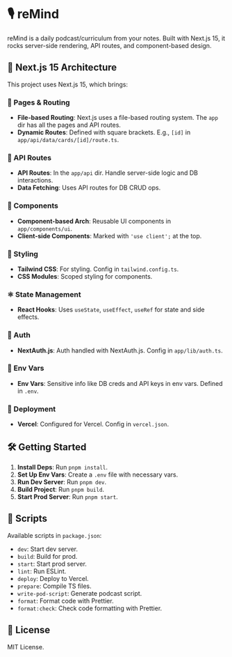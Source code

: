 # 🎙️ reMind

reMind is a daily podcast/curriculum from your notes. Built with Next.js 15, it rocks server-side rendering, API routes, and component-based design.

## 🚀 Next.js 15 Architecture

This project uses Next.js 15, which brings:

### 📄 Pages & Routing

- **File-based Routing**: Next.js uses a file-based routing system. The `app` dir has all the pages and API routes.
- **Dynamic Routes**: Defined with square brackets. E.g., `[id]` in `app/api/data/cards/[id]/route.ts`.

### 🔌 API Routes

- **API Routes**: In the `app/api` dir. Handle server-side logic and DB interactions.
- **Data Fetching**: Uses API routes for DB CRUD ops.

### 🧩 Components

- **Component-based Arch**: Reusable UI components in `app/components/ui`.
- **Client-side Components**: Marked with `'use client';` at the top.

### 🎨 Styling

- **Tailwind CSS**: For styling. Config in `tailwind.config.ts`.
- **CSS Modules**: Scoped styling for components.

### ⚛️ State Management

- **React Hooks**: Uses `useState`, `useEffect`, `useRef` for state and side effects.

### 🔐 Auth

- **NextAuth.js**: Auth handled with NextAuth.js. Config in `app/lib/auth.ts`.

### 🔧 Env Vars

- **Env Vars**: Sensitive info like DB creds and API keys in env vars. Defined in `.env`.

### 🚢 Deployment

- **Vercel**: Configured for Vercel. Config in `vercel.json`.

## 🛠️ Getting Started

1. **Install Deps**: Run `pnpm install`.
2. **Set Up Env Vars**: Create a `.env` file with necessary vars.
3. **Run Dev Server**: Run `pnpm dev`.
4. **Build Project**: Run `pnpm build`.
5. **Start Prod Server**: Run `pnpm start`.

## 📜 Scripts

Available scripts in `package.json`:

- `dev`: Start dev server.
- `build`: Build for prod.
- `start`: Start prod server.
- `lint`: Run ESLint.
- `deploy`: Deploy to Vercel.
- `prepare`: Compile TS files.
- `write-pod-script`: Generate podcast script.
- `format`: Format code with Prettier.
- `format:check`: Check code formatting with Prettier.

## 📄 License

MIT License.
